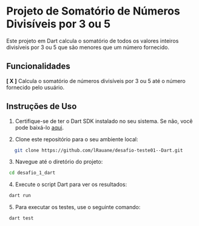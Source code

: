 # Projeto de Somatório de Números Divisíveis por 3 ou 5

Este projeto em Dart calcula o somatório de todos os valores inteiros divisíveis por 3 ou 5 que são menores que um número fornecido.

## Funcionalidades
 **[ X ]** Calcula o somatório de números divisíveis por 3 ou 5 até o número fornecido pelo usuário.

## Instruções de Uso

1. Certifique-se de ter o Dart SDK instalado no seu sistema. Se não, você pode baixá-lo [aqui](https://dart.dev/get-dart).

2. Clone este repositório para o seu ambiente local:

```bash
   git clone https://github.com/lRauane/desafio-teste01--Dart.git
   ```

3. Navegue até o diretório do projeto:

  ```bash
   cd desafio_1_dart
   ```

4. Execute o script Dart para ver os resultados:

  ```bash
   dart run
   ```

5. Para executar os testes, use o seguinte comando:

  ```bash
   dart test
  
